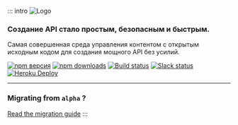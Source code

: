 ::: intro
![Logo](https://cldup.com/7umchwdUBh.png)

### Создание API стало простым, безопасным и быстрым.

Самая совершенная среда управления контентом с открытым исходным кодом для создания мощного API без усилий.

[![npm версия](https://img.shields.io/npm/v/strapi.svg)](https://www.npmjs.org/package/strapi)
[![npm downloads](https://img.shields.io/npm/dm/strapi.svg)](https://www.npmjs.org/package/strapi)
[![Build status](https://travis-ci.org/strapi/strapi.svg?branch=master)](https://travis-ci.org/strapi/strapi)
[![Slack status](https://slack.strapi.io/badge.svg)](http://slack.strapi.io)
[![Heroku Deploy](https://www.herokucdn.com/deploy/button.svg)](https://heroku.com/deploy?template=https://github.com/strapi/strapi-heroku-app)<!-- {height=20} -->

<!-- {p:.flex.justify-around} -->

---

### Migrating from `alpha` ?

[Read the migration guide](./migration-guide/migration-guide-alpha.26-to-beta.md)
:::
